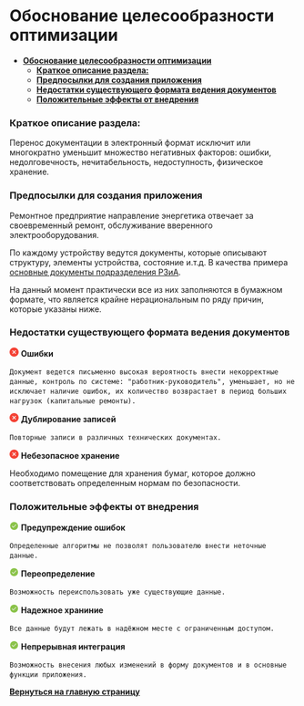 # **Обоснование целесообразности оптимизации**

- [**Обоснование целесообразности оптимизации**](#обоснование-целесообразности-оптимизации)
    - [**Краткое описание раздела:**](#краткое-описание-раздела)
    - [**Предпосылки для создания приложения**](#предпосылки-для-создания-приложения)
    - [**Недостатки существующего формата ведения документов**](#недостатки-существующего-формата-ведения-документов)
    - [**Положительные эффекты от внедрения**](#положительные-эффекты-от-внедрения)

### **Краткое описание раздела:**

Перенос документации в электронный формат исключит или многократно уменьшит множество негативных факторов: ошибки, недолговечность, нечитабельность, недоступность, физическое хранение.

### **Предпосылки для создания приложения**

Ремонтное предприятие направление энергетика отвечает за своевременный ремонт, обслуживание вверенного электрооборудования. 

По каждому устройству ведутся документы, которые описывают структуру, элементы устройства, состояние и.т.д. В качества примера [основные документы подразделения РЗиА](../../documents/docs-rsia/README-RSIA.md).

На данный момент практически все из них заполняются в бумажном формате, что является крайне нерациональным по ряду причин, которые указаны ниже.

### **Недостатки существующего формата ведения документов**

![](../../images/md-images/check-red.png) **Ошибки**

`Документ ведется письменно высокая вероятность внести некорректные данные, контроль по системе: "работник-руководитель", уменьшает, но не исключает наличие ошибок, их количество возврастает в период больших нагрузок (капитальные ремонты).`

![](../../images/md-images/check-red.png) **Дублирование записей**

`Повторные записи в различных технических документах.`

![](../../images/md-images/check-red.png) **Небезопасное хранение**

Необходимо помещение для хранения бумаг, которое должно соответствовать определенным нормам по безопасности.

### **Положительные эффекты от внедрения**

![](../../images/md-images/check-green.png) **Предупреждение ошибок**

`Определенные алгоритмы не позволят пользователю внести неточные данные.`

![](../../images/md-images/check-green.png) **Переопределение**

`Возможность переиспользовать уже существующие данные.`

![](../../images/md-images/check-green.png) **Надежное храниние**
  
`Все данные будут лежать в надёжном месте с ограниченным доступом.`

![](../../images/md-images/check-green.png) **Непрерывная интеграция**
  
`Возможность внесения любых изменений в форму документов и в основные функции приложения.`

[**Вернуться на главную страницу**](../../README.md)